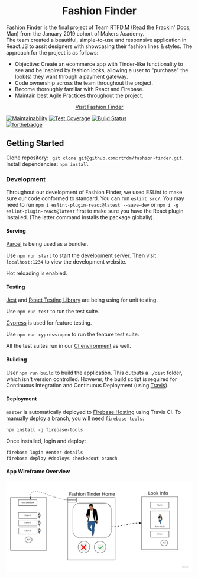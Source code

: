 <h1 align="center">Fashion Finder</h1>

Fashion Finder is the final project of Team RTFD,M (Read the Frackin' Docs, Man) from the January 2019 cohort of Makers Academy.<br />
The team created a beautiful, simple-to-use and responsive application in React.JS to assit designers with showcasing their fashion lines & styles. The approach for the project is as follows:
- Objective: Create an ecommerce app with Tinder-like functionality to see and be inspired by fashion looks, allowing a user to "purchase" the look(s) they want through a payment gateway.
- Code ownership across the team throughout the project.
- Become thoroughly familiar with React and Firebase.
- Maintain best Agile Practices throughout the project.

<p align="center"><a href="https://fashion-finder-prod.firebaseapp.com/">Visit Fashion Finder</a></p>

[![Maintainability](https://api.codeclimate.com/v1/badges/b766c7ba67ddad5b94a2/maintainability)](https://codeclimate.com/github/rtfdm/fashion-finder/maintainability) [![Test Coverage](https://api.codeclimate.com/v1/badges/b766c7ba67ddad5b94a2/test_coverage)](https://codeclimate.com/github/rtfdm/fashion-finder/test_coverage) [![Build Status](https://travis-ci.com/rtfdm/fashion-finder.svg?branch=dev)](https://travis-ci.com/rtfdm/fashion-finder)
<br />
[![forthebadge](https://forthebadge.com/images/badges/made-with-javascript.svg)](https://forthebadge.com)

## Getting Started

Clone repository: ` git clone git@github.com:rtfdm/fashion-finder.git`.
Install dependencies: `npm install`

### Development

Throughout our development of Fashion Finder, we used ESLint to make sure our code conformed to standard. You can run `eslint src/`. You may need to run `npm i eslint-plugin-react@latest --save-dev` or `npm i -g eslint-plugin-react@latest` first to make sure you have the React plugin installed. (The latter command installs the package globally).

#### Serving

[Parcel](https://parceljs.org/) is being used as a bundler.

Use `npm run start` to start the development server. Then visit `localhost:1234` to view the development website.

Hot reloading is enabled.

#### Testing

[Jest](https://parceljs.org/) and [React Testing Library](https://github.com/kentcdodds/react-testing-library) are being using for unit testing.

Use `npm run test` to run the test suite.

[Cypress](https://www.cypress.io/) is used for feature testing.

Use `npm run cypress:open` to run the feature test suite.

All the test suites run in our [CI environment](https://travis-ci.com/rtfdm/fashion-finder) as well.

#### Building

User `npm run build` to build the application. This outputs a `./dist` folder, which isn't version controlled. However, the build script is required for Continuous Integration and Continuous Deployment (using [Travis](https://travis-ci.org/)).

#### Deployment

`master` is automatically deployed to [Firebase Hosting](https://firebase.google.com/docs/hosting/) using Travis CI. To manually deploy a branch, you will need `firebase-tools`:

```
npm install -g firebase-tools
```

Once installed, login and deploy:
```
firebase login #enter details
firebase deploy #deploys checkedout branch
```
#### App Wireframe Overview 

![System_Overview](docs/images/wireframe.jpg)
